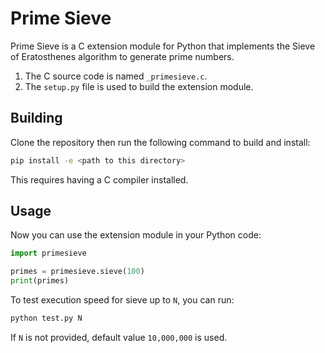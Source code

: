 # Prime Sieve

Prime Sieve is a C extension module for Python that implements the Sieve of Eratosthenes algorithm to generate prime numbers.

1. The C source code is named `_primesieve.c`.
2. The `setup.py` file is used to build the extension module.

## Building

Clone the repository then run the following command to build and install:

```bash
pip install -e <path to this directory>
```

This requires having a C compiler installed.

## Usage

Now you can use the extension module in your Python code:

```python
import primesieve

primes = primesieve.sieve(100)
print(primes)
```

To test execution speed for sieve up to `N`, you can run:

```bash
python test.py N
```

If `N` is not provided, default value `10,000,000` is used.